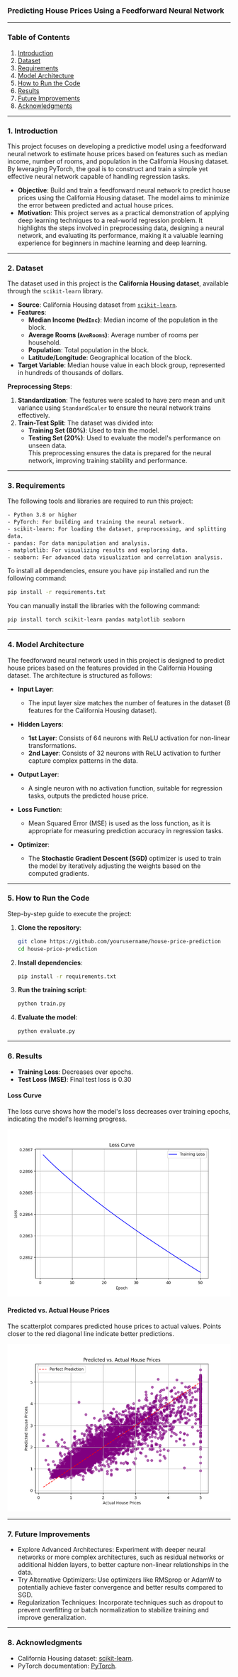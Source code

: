 ### Predicting House Prices Using a Feedforward Neural Network

---

### **Table of Contents**
1. [Introduction](#introduction)
2. [Dataset](#dataset)
3. [Requirements](#requirements)
4. [Model Architecture](#model-architecture)
5. [How to Run the Code](#how-to-run-the-code)
6. [Results](#results)
7. [Future Improvements](#future-improvements)
8. [Acknowledgments](#acknowledgments)

---

### **1. Introduction**
This project focuses on developing a predictive model using a feedforward neural network to estimate house prices based on features such as median income, number of rooms, and population in the California Housing dataset. By leveraging PyTorch, the goal is to construct and train a simple yet effective neural network capable of handling regression tasks.

- **Objective**: Build and train a feedforward neural network to predict house prices using the California Housing dataset. The model aims to minimize the error between predicted and actual house prices.
- **Motivation**: This project serves as a practical demonstration of applying deep learning techniques to a real-world regression problem. It highlights the steps involved in preprocessing data, designing a neural network, and evaluating its performance, making it a valuable learning experience for beginners in machine learning and deep learning.

---

### **2. Dataset**
The dataset used in this project is the **California Housing dataset**, available through the `scikit-learn` library.

- **Source**: California Housing dataset from [`scikit-learn`](https://scikit-learn.org/stable/).
- **Features**:
  - **Median Income (`MedInc`)**: Median income of the population in the block.
  - **Average Rooms (`AveRooms`)**: Average number of rooms per household.
  - **Population**: Total population in the block.
  - **Latitude/Longitude**: Geographical location of the block.
- **Target Variable**: Median house value in each block group, represented in hundreds of thousands of dollars.

**Preprocessing Steps**:
1. **Standardization**: The features were scaled to have zero mean and unit variance using `StandardScaler` to ensure the neural network trains effectively.
2. **Train-Test Split**: The dataset was divided into:
   - **Training Set (80%)**: Used to train the model.
   - **Testing Set (20%)**: Used to evaluate the model's performance on unseen data.  
This preprocessing ensures the data is prepared for the neural network, improving training stability and performance.
---

### **3. Requirements**

The following tools and libraries are required to run this project:

```plaintext
- Python 3.8 or higher
- PyTorch: For building and training the neural network.
- scikit-learn: For loading the dataset, preprocessing, and splitting data.
- pandas: For data manipulation and analysis.
- matplotlib: For visualizing results and exploring data.
- seaborn: For advanced data visualization and correlation analysis.
```

To install all dependencies, ensure you have `pip` installed and run the following command:

```bash
pip install -r requirements.txt
```

You can manually install the libraries with the following command:

```bash
pip install torch scikit-learn pandas matplotlib seaborn
``` 

---

### **4. Model Architecture**

The feedforward neural network used in this project is designed to predict house prices based on the features provided in the California Housing dataset. The architecture is structured as follows:

- **Input Layer**:  
  - The input layer size matches the number of features in the dataset (8 features for the California Housing dataset).
  
- **Hidden Layers**:  
  - **1st Layer**: Consists of 64 neurons with ReLU activation for non-linear transformations.  
  - **2nd Layer**: Consists of 32 neurons with ReLU activation to further capture complex patterns in the data.  

- **Output Layer**:  
  - A single neuron with no activation function, suitable for regression tasks, outputs the predicted house price.

- **Loss Function**:  
  - Mean Squared Error (MSE) is used as the loss function, as it is appropriate for measuring prediction accuracy in regression tasks.

- **Optimizer**:  
  - The **Stochastic Gradient Descent (SGD)** optimizer is used to train the model by iteratively adjusting the weights based on the computed gradients.

---

### **5. How to Run the Code**
Step-by-step guide to execute the project:
1. **Clone the repository**:
   ```bash
   git clone https://github.com/yourusername/house-price-prediction
   cd house-price-prediction
   ```

2. **Install dependencies**:
   ```bash
   pip install -r requirements.txt
   ```

3. **Run the training script**:
   ```bash
   python train.py
   ```

4. **Evaluate the model**:
   ```bash
   python evaluate.py
   ```

---

### **6. Results**
- **Training Loss**: Decreases over epochs.
- **Test Loss (MSE)**: Final test loss is 0.30

#### Loss Curve
The loss curve shows how the model's loss decreases over training epochs, indicating the model's learning progress.

![Loss Curve](loss_curve.png)

#### Predicted vs. Actual House Prices
The scatterplot compares predicted house prices to actual values. Points closer to the red diagonal line indicate better predictions.

![Predicted vs. Actual House Prices](predicted_vs_actual.png)

---

### **7. Future Improvements**
- Explore Advanced Architectures: Experiment with deeper neural networks or more complex architectures, such as residual networks or additional hidden layers, to better capture non-linear relationships in the data.
- Try Alternative Optimizers: Use optimizers like RMSprop or AdamW to potentially achieve faster convergence and better results compared to SGD.
- Regularization Techniques: Incorporate techniques such as dropout to prevent overfitting or batch normalization to stabilize training and improve generalization.

---

### **8. Acknowledgments**
- California Housing dataset: [scikit-learn](https://scikit-learn.org/stable/).
- PyTorch documentation: [PyTorch](https://pytorch.org/).
